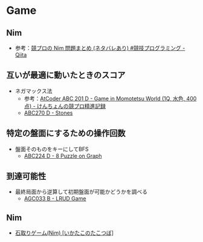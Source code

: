 # Game

## Nim
- 参考：[競プロの Nim 問題まとめ (ネタバレあり) #競技プログラミング - Qiita](https://qiita.com/kobae964/items/775c10877763a65a0328)

## 互いが最適に動いたときのスコア
- ネガマックス法
  - 参考：[AtCoder ABC 201 D - Game in Momotetsu World (1Q, 水色, 400 点) - けんちょんの競プロ精進記録](https://drken1215.hatenablog.com/entry/2023/07/21/235300)
  - [ABC270 D - Stones](https://atcoder.jp/contests/abc270/tasks/abc270_d)

## 特定の盤面にするための操作回数
- 盤面そのものをキーにしてBFS
  - [ABC224 D - 8 Puzzle on Graph](https://atcoder.jp/contests/abc224/tasks/abc224_d)

## 到達可能性
- 最終局面から逆算して初期盤面が可能かどうかを調べる
  - [AGC033 B - LRUD Game](https://atcoder.jp/contests/agc033/tasks/agc033_b)

## Nim
- [石取りゲーム(Nim)    [いかたこのたこつぼ]](https://ikatakos.com/pot/programming_algorithm/game/nim)
